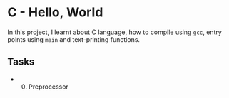 # **C - Hello, World**
In this project, I learnt about C language, how to compile using `gcc`,
entry points using `main` and text-printing functions.
## Tasks 
- 0. Preprocessor

